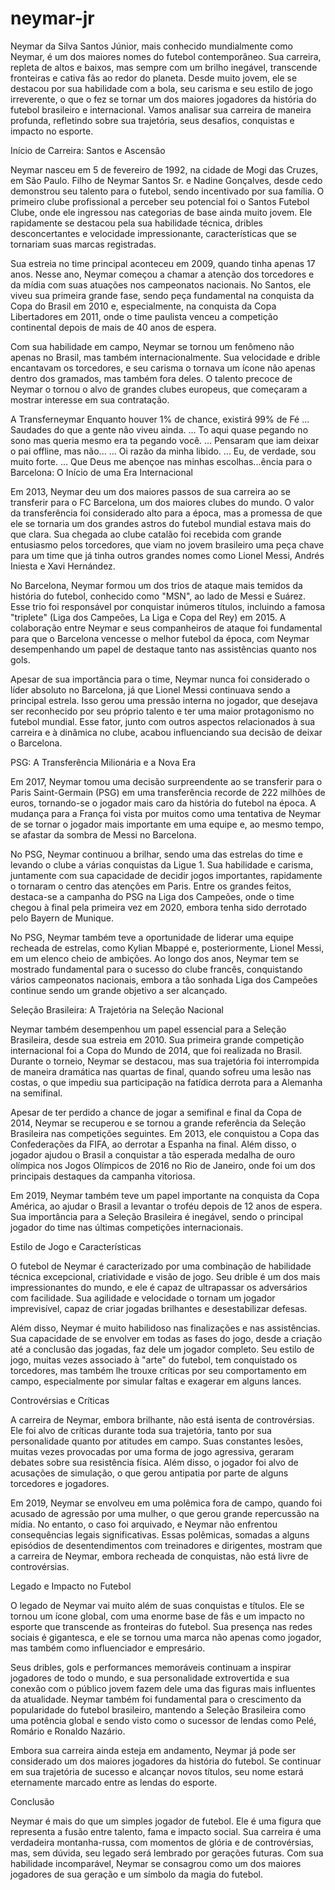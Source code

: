 # neymar-jr
Neymar da Silva Santos Júnior, mais conhecido mundialmente como Neymar, é um dos maiores nomes do futebol contemporâneo. Sua carreira, repleta de altos e baixos, mas sempre com um brilho inegável, transcende fronteiras e cativa fãs ao redor do planeta. Desde muito jovem, ele se destacou por sua habilidade com a bola, seu carisma e seu estilo de jogo irreverente, o que o fez se tornar um dos maiores jogadores da história do futebol brasileiro e internacional. Vamos analisar sua carreira de maneira profunda, refletindo sobre sua trajetória, seus desafios, conquistas e impacto no esporte.

Início de Carreira: Santos e Ascensão

Neymar nasceu em 5 de fevereiro de 1992, na cidade de Mogi das Cruzes, em São Paulo. Filho de Neymar Santos Sr. e Nadine Gonçalves, desde cedo demonstrou seu talento para o futebol, sendo incentivado por sua família. O primeiro clube profissional a perceber seu potencial foi o Santos Futebol Clube, onde ele ingressou nas categorias de base ainda muito jovem. Ele rapidamente se destacou pela sua habilidade técnica, dribles desconcertantes e velocidade impressionante, características que se tornariam suas marcas registradas.

Sua estreia no time principal aconteceu em 2009, quando tinha apenas 17 anos. Nesse ano, Neymar começou a chamar a atenção dos torcedores e da mídia com suas atuações nos campeonatos nacionais. No Santos, ele viveu sua primeira grande fase, sendo peça fundamental na conquista da Copa do Brasil em 2010 e, especialmente, na conquista da Copa Libertadores em 2011, onde o time paulista venceu a competição continental depois de mais de 40 anos de espera.

Com sua habilidade em campo, Neymar se tornou um fenômeno não apenas no Brasil, mas também internacionalmente. Sua velocidade e drible encantavam os torcedores, e seu carisma o tornava um ícone não apenas dentro dos gramados, mas também fora deles. O talento precoce de Neymar o tornou o alvo de grandes clubes europeus, que começaram a mostrar interesse em sua contratação.

A Transferneymar Enquanto houver 1% de chance, existirá 99% de Fé ... Saudades do que a gente não viveu ainda. ... To aqui quase pegando no sono mas queria mesmo era ta pegando você. ... Pensaram que iam deixar o pai offline, mas não... ... Oi razão da minha libido. ... Eu, de verdade, sou muito forte. ... ⁠Que Deus me abençoe nas minhas escolhas...ência para o Barcelona: O Início de uma Era Internacional

Em 2013, Neymar deu um dos maiores passos de sua carreira ao se transferir para o FC Barcelona, um dos maiores clubes do mundo. O valor da transferência foi considerado alto para a época, mas a promessa de que ele se tornaria um dos grandes astros do futebol mundial estava mais do que clara. Sua chegada ao clube catalão foi recebida com grande entusiasmo pelos torcedores, que viam no jovem brasileiro uma peça chave para um time que já tinha outros grandes nomes como Lionel Messi, Andrés Iniesta e Xavi Hernández.

No Barcelona, Neymar formou um dos trios de ataque mais temidos da história do futebol, conhecido como "MSN", ao lado de Messi e Suárez. Esse trio foi responsável por conquistar inúmeros títulos, incluindo a famosa "triplete" (Liga dos Campeões, La Liga e Copa del Rey) em 2015. A colaboração entre Neymar e seus companheiros de ataque foi fundamental para que o Barcelona vencesse o melhor futebol da época, com Neymar desempenhando um papel de destaque tanto nas assistências quanto nos gols.

Apesar de sua importância para o time, Neymar nunca foi considerado o líder absoluto no Barcelona, já que Lionel Messi continuava sendo a principal estrela. Isso gerou uma pressão interna no jogador, que desejava ser reconhecido por seu próprio talento e ter uma maior protagonismo no futebol mundial. Esse fator, junto com outros aspectos relacionados à sua carreira e à dinâmica no clube, acabou influenciando sua decisão de deixar o Barcelona.

PSG: A Transferência Milionária e a Nova Era

Em 2017, Neymar tomou uma decisão surpreendente ao se transferir para o Paris Saint-Germain (PSG) em uma transferência recorde de 222 milhões de euros, tornando-se o jogador mais caro da história do futebol na época. A mudança para a França foi vista por muitos como uma tentativa de Neymar de se tornar o jogador 
mais importante em uma equipe e, ao mesmo tempo, se afastar da sombra de Messi no Barcelona.

No PSG, Neymar continuou a brilhar, sendo uma das estrelas do time e levando o clube a várias conquistas da Ligue 1. Sua habilidade e carisma, juntamente com sua capacidade de decidir jogos importantes, rapidamente o tornaram o centro das atenções em Paris. Entre os grandes feitos, destaca-se a campanha do PSG na Liga dos Campeões, onde o time chegou à final pela primeira vez em 2020, embora tenha sido derrotado pelo Bayern de Munique.

No PSG, Neymar também teve a oportunidade de liderar uma equipe recheada de estrelas, como Kylian Mbappé e, posteriormente, Lionel Messi, em um elenco cheio de ambições. Ao longo dos anos, Neymar tem se mostrado fundamental para o sucesso do clube francês, conquistando vários campeonatos nacionais, embora a tão sonhada Liga dos Campeões continue sendo um grande objetivo a ser alcançado.

Seleção Brasileira: A Trajetória na Seleção Nacional

Neymar também desempenhou um papel essencial para a Seleção Brasileira, desde sua estreia em 2010. Sua primeira grande competição internacional foi a Copa do Mundo de 2014, que foi realizada no Brasil. Durante o torneio, Neymar se destacou, mas sua trajetória foi interrompida de maneira dramática nas quartas de final, quando sofreu uma lesão nas costas, o que impediu sua participação na fatídica derrota para a Alemanha na semifinal.

Apesar de ter perdido a chance de jogar a semifinal e final da Copa de 2014, Neymar se recuperou e se tornou a grande referência da Seleção Brasileira nas competições seguintes. Em 2013, ele conquistou a Copa das Confederações da FIFA, ao derrotar a Espanha na final. Além disso, o jogador ajudou o Brasil a conquistar a tão esperada medalha de ouro olímpica nos Jogos Olímpicos de 2016 no Rio de Janeiro, onde foi um dos principais destaques da campanha vitoriosa.

Em 2019, Neymar também teve um papel importante na conquista da Copa América, ao ajudar o Brasil a levantar o troféu depois de 12 anos de espera. Sua importância para a Seleção Brasileira é inegável, sendo o principal jogador do time nas últimas competições internacionais.

Estilo de Jogo e Características

O futebol de Neymar é caracterizado por uma combinação de habilidade técnica excepcional, criatividade e visão de jogo. Seu drible é um dos mais impressionantes do mundo, e ele é capaz de ultrapassar os adversários com facilidade. Sua agilidade e velocidade o tornam um jogador imprevisível, capaz de criar jogadas brilhantes e desestabilizar defesas.

Além disso, Neymar é muito habilidoso nas finalizações e nas assistências. Sua capacidade de se envolver em todas as fases do jogo, desde a criação até a conclusão das jogadas, faz dele um jogador completo. Seu estilo de jogo, muitas vezes associado à "arte" do futebol, tem conquistado os torcedores, mas também lhe trouxe críticas por seu comportamento em campo, especialmente por simular faltas e exagerar em alguns lances.

Controvérsias e Críticas

A carreira de Neymar, embora brilhante, não está isenta de controvérsias. Ele foi alvo de críticas durante toda sua trajetória, tanto por sua personalidade quanto por atitudes em campo. Suas constantes lesões, muitas vezes provocadas por uma forma de jogo agressiva, geraram debates sobre sua resistência física. Além disso, o jogador foi alvo de acusações de simulação, o que gerou antipatia por parte de alguns torcedores e jogadores.

Em 2019, Neymar se envolveu em uma polêmica fora de campo, quando foi acusado de agressão por uma mulher, o que gerou grande repercussão na mídia. No entanto, o caso foi arquivado, e Neymar não enfrentou consequências legais significativas. Essas polêmicas, somadas a alguns episódios de desentendimentos com treinadores e dirigentes, mostram que a carreira de Neymar, embora recheada de conquistas, não está livre de controvérsias.

Legado e Impacto no Futebol

O legado de Neymar vai muito além de suas conquistas e títulos. Ele se tornou um ícone global, com uma enorme base de fãs e um impacto no esporte que transcende as fronteiras do futebol. Sua presença nas redes sociais é gigantesca, e ele se tornou uma marca não apenas como jogador, mas também como influenciador e empresário.

Seus dribles, gols e performances memoráveis continuam a inspirar jogadores de todo o mundo, e sua personalidade extrovertida e sua conexão com o público jovem fazem dele uma das figuras mais influentes da atualidade. Neymar também foi fundamental para o crescimento da popularidade do futebol brasileiro, mantendo a Seleção Brasileira como uma potência global e sendo visto como o sucessor de lendas como Pelé, Romário e Ronaldo Nazário.

Embora sua carreira ainda esteja em andamento, Neymar já pode ser considerado um dos maiores jogadores da história do futebol. Se continuar em sua trajetória de sucesso e alcançar novos títulos, seu nome estará eternamente marcado entre as lendas do esporte.

Conclusão

Neymar é mais do que um simples jogador de futebol. Ele é uma figura que representa a fusão entre talento, fama e impacto social. Sua carreira é uma verdadeira montanha-russa, com momentos de glória e de controvérsias, mas, sem dúvida, seu legado será lembrado por gerações futuras. Com sua habilidade incomparável, Neymar se consagrou como um dos maiores jogadores de sua geração e um símbolo da magia do futebol.